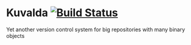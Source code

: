 # Kuvalda [![Build Status](https://travis-ci.org/kvd-scm/kuvalda.core.svg?branch=master)](https://travis-ci.org/kvd-scm/kuvalda.core)

 Yet another version control system for big repositories with many binary objects